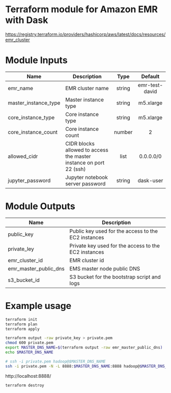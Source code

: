 # Terraform module for Amazon EMR with Dask

https://registry.terraform.io/providers/hashicorp/aws/latest/docs/resources/emr_cluster

# Module Inputs

| Name | Description | Type | Default |
|------|-------------|:----:|:-------:|
| emr_name | EMR cluster name | string | emr-test-david |
| master_instance_type | Master instance type | string | m5.xlarge |
| core_instance_type | Core instance type | string | m5.xlarge |
| core_instance_count | Core instance count | number | 2 |
| allowed_cidr | CIDR blocks allowed to access the master instance on port 22 (ssh) | list | 0.0.0.0/0
| jupyter_password | Jupyter notebook server password | string | dask-user |

# Module Outputs

| Name | Description |
|------|-------------|
| public_key | Public key used for the access to the EC2 instances |
| private_ley | Private key used for the access to the EC2 instances |
| emr_cluster_id | EMR cluster id |
| emr_master_public_dns | EMS master node public DNS |
| s3_bucket_id | S3 bucket for the bootstrap script and logs | 

# Example usage

```bash
terraform init
terraform plan
terraform apply

terraform output -raw private_key > private.pem
chmod 600 private.pem
export MASTER_DNS_NAME=$(terraform output -raw emr_master_public_dns)
echo $MASTER_DNS_NAME

# ssh -i private.pem hadoop@$MASTER_DNS_NAME
ssh -i private.pem -N -L 8888:$MASTER_DNS_NAME:8888 hadoop@$MASTER_DNS_NAME
```

http://localhost:8888/

```bash
terraform destroy
```
